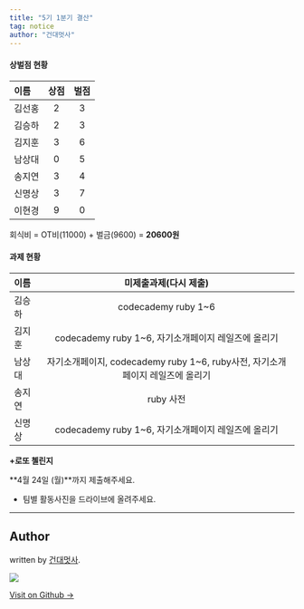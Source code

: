 ```yaml
---
title: "5기 1분기 결산"
tag: notice
author: "건대멋사"
---
```



#### 상벌점 현황

| 	이름	| 상점   | 벌점|
| :----- | :-----------: | :-----------: |
|김선홍|2|3|
|김승하|2|3|
|김지훈|3|6|
|남상대|0|5|
|송지연|3|4|
|신명상|3|7|
|이현경|9|0|

회식비 = OT비(11000) + 벌금(9600) = **20600원**


#### 과제 현황

| 	이름	| 미제출과제(다시 제출)  |
| :----- | :-----------: |
|김승하|codecademy ruby 1~6|
|김지훈|codecademy ruby 1~6, 자기소개페이지 레일즈에 올리기|
|남상대|자기소개페이지, codecademy ruby 1~6, ruby사전, 자기소개페이지 레일즈에 올리기|
|송지연|ruby 사전|
|신명상|codecademy ruby 1~6, 자기소개페이지 레일즈에 올리기|

**+로또 첼린지**

**4월 24일 (월)**까지 제출해주세요.



- 팀별 활동사진을 드라이브에 올려주세요.

---

## Author

written by [건대멋사](likelionkonkuk.github.io).

![](https://avatars.githubusercontent.com/likelionkonkuk?v=2&s=100)

<a href="https://github.com/likelionkonkuk" target="_blank" class="btn btn-black"><i class="fa fa-github fa-lg"></i> Visit on Github &rarr;</a>